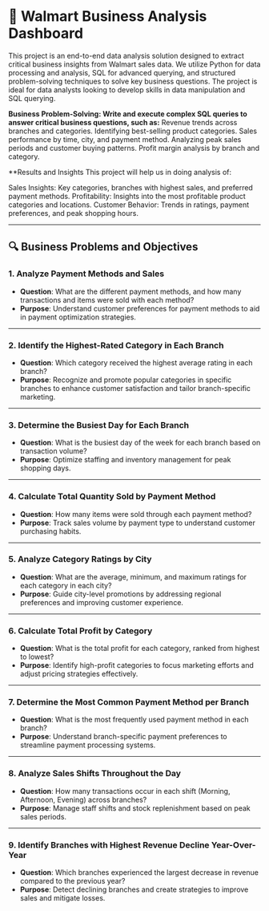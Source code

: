 # 🛒 Walmart Business Analysis Dashboard

This project is an end-to-end data analysis solution designed to extract critical business insights from Walmart sales data. We utilize Python for data processing and analysis, SQL for advanced querying, and structured problem-solving techniques to solve key business questions. The project is ideal for data analysts looking to develop skills in data manipulation and SQL querying.

**Business Problem-Solving: Write and execute complex SQL queries to answer critical business questions, such as:**
Revenue trends across branches and categories.
Identifying best-selling product categories.
Sales performance by time, city, and payment method.
Analyzing peak sales periods and customer buying patterns.
Profit margin analysis by branch and category.

**Results and Insights
This project will help us in doing analysis of:

Sales Insights: Key categories, branches with highest sales, and preferred payment methods.
Profitability: Insights into the most profitable product categories and locations.
Customer Behavior: Trends in ratings, payment preferences, and peak shopping hours.

---

## 🔍 Business Problems and Objectives

### 1. Analyze Payment Methods and Sales
- **Question**: What are the different payment methods, and how many transactions and items were sold with each method?
- **Purpose**: Understand customer preferences for payment methods to aid in payment optimization strategies.

---

### 2. Identify the Highest-Rated Category in Each Branch
- **Question**: Which category received the highest average rating in each branch?
- **Purpose**: Recognize and promote popular categories in specific branches to enhance customer satisfaction and tailor branch-specific marketing.

---

### 3. Determine the Busiest Day for Each Branch
- **Question**: What is the busiest day of the week for each branch based on transaction volume?
- **Purpose**: Optimize staffing and inventory management for peak shopping days.

---

### 4. Calculate Total Quantity Sold by Payment Method
- **Question**: How many items were sold through each payment method?
- **Purpose**: Track sales volume by payment type to understand customer purchasing habits.

---

### 5. Analyze Category Ratings by City
- **Question**: What are the average, minimum, and maximum ratings for each category in each city?
- **Purpose**: Guide city-level promotions by addressing regional preferences and improving customer experience.

---

### 6. Calculate Total Profit by Category
- **Question**: What is the total profit for each category, ranked from highest to lowest?
- **Purpose**: Identify high-profit categories to focus marketing efforts and adjust pricing strategies effectively.

---

### 7. Determine the Most Common Payment Method per Branch
- **Question**: What is the most frequently used payment method in each branch?
- **Purpose**: Understand branch-specific payment preferences to streamline payment processing systems.

---

### 8. Analyze Sales Shifts Throughout the Day
- **Question**: How many transactions occur in each shift (Morning, Afternoon, Evening) across branches?
- **Purpose**: Manage staff shifts and stock replenishment based on peak sales periods.

---

### 9. Identify Branches with Highest Revenue Decline Year-Over-Year
- **Question**: Which branches experienced the largest decrease in revenue compared to the previous year?
- **Purpose**: Detect declining branches and create strategies to improve sales and mitigate losses.
